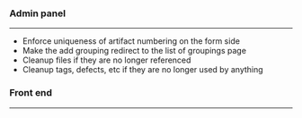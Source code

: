 ### Admin panel
---
* Enforce uniqueness of artifact numbering on the form side
* Make the add grouping redirect to the list of groupings page
* Cleanup files if they are no longer referenced
* Cleanup tags, defects, etc if they are no longer used by anything

### Front end
---
